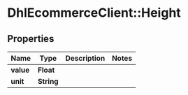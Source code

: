 # DhlEcommerceClient::Height

## Properties
Name | Type | Description | Notes
------------ | ------------- | ------------- | -------------
**value** | **Float** |  |
**unit** | **String** |  |


